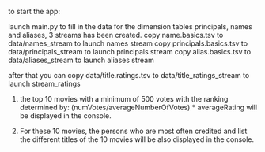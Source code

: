 to start the app:

launch main.py
to fill in the data for the dimension tables principals, names and aliases, 3 streams has been created.
copy name.basics.tsv to data/names_stream to launch names stream
copy principals.basics.tsv to data/principals_stream to launch principals stream
copy alias.basics.tsv to data/aliases_stream to launch aliases stream

after that you can copy data/title.ratings.tsv to data/title_ratings_stream to launch stream_ratings

1. the top 10 movies with a minimum of 500 votes with the ranking determined by:
(numVotes/averageNumberOfVotes) * averageRating will be displayed in the console.

2. For these 10 movies, the persons who are most often credited and list the
different titles of the 10 movies will be also displayed in the console.